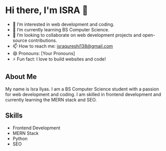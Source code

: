 # Hi there, I'm ISRA 👋

- 👀 I’m interested in web development and coding.
- 🌱 I’m currently learning BS Computer Science.
- 💞️ I’m looking to collaborate on web development projects and open-source contributions.
- 📫 How to reach me: israqureshi138@gmail.com
- 😄 Pronouns: [Your Pronouns]
- ⚡ Fun fact: I love to build websites and code!

## About Me

My name is Isra Ilyas. I am a BS Computer Science student with a passion for web development and coding. I am skilled in frontend development and currently learning the MERN stack and SEO.

## Skills

- Frontend Development
- MERN Stack
- Python
- SEO

<!---
israilyas/israilyas is a ✨ special ✨ repository because its `README.md` (this file) appears on your GitHub profile.
You can click the Preview link to take a look at your changes.
--->


